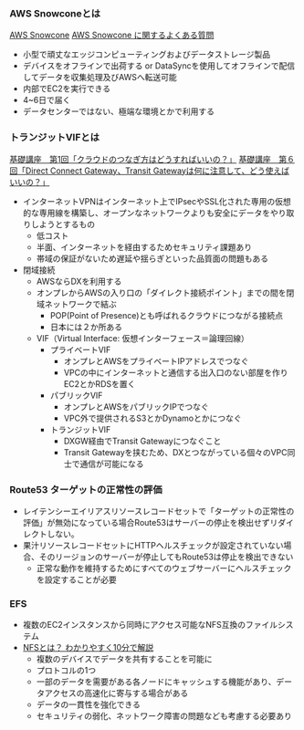 ### AWS Snowconeとは
[AWS Snowcone](https://aws.amazon.com/jp/snowcone/)
[AWS Snowcone に関するよくある質問](https://aws.amazon.com/jp/snowcone/faqs/#:~:text=AWS%20Snowcone%20%E3%81%AF%E3%80%81%E5%B0%8F%E5%9E%8B%E3%81%A7,AWS%20%E3%81%AB%E8%BB%A2%E9%80%81%E3%81%A7%E3%81%8D%E3%81%BE%E3%81%99%E3%80%82)
- 小型で頑丈なエッジコンピューティングおよびデータストレージ製品
- デバイスをオフラインで出荷する or DataSyncを使用してオフラインで配信してデータを収集処理及びAWSへ転送可能
- 内部でEC2を実行できる
- 4~6日で届く
- データセンターではない、極端な環境とかで利用する

### トランジットVIFとは
[基礎講座　第1回「クラウドのつなぎ方はどうすればいいの？」](https://atbex.attokyo.co.jp/blog/detail/6/)
[基礎講座　第６回「Direct Connect Gateway、Transit Gatewayは何に注意して、どう使えばいいの？」](https://atbex.attokyo.co.jp/blog/detail/40/)
- インターネットVPNはインターネット上でIPsecやSSL化された専用の仮想的な専用線を構築し、オープンなネットワークよりも安全にデータをやり取りしようとするもの
	- 低コスト
	- 半面、インターネットを経由するためセキュリティ課題あり
	- 帯域の保証がないため遅延や揺らぎといった品質面の問題もある
- 閉域接続
	- AWSならDXを利用する
	- オンプレからAWSの入り口の「ダイレクト接続ポイント」までの間を閉域ネットワークで結ぶ
		- POP(Point of Presence)とも呼ばれるクラウドにつながる接続点
		- 日本には２か所ある
	- VIF（Virtual Interface: 仮想インターフェース＝論理回線）
		- プライベートVIF
			- オンプレとAWSをプライベートIPアドレスでつなぐ
			- VPCの中にインターネットと通信する出入口のない部屋を作りEC2とかRDSを置く
		- パブリックVIF
			- オンプレとAWSをパブリックIPでつなぐ
			- VPC外で提供されるS3とかDynamoとかにつなぐ
		- トランジットVIF
			- DXGW経由でTransit Gatewayにつなぐこと
			- Transit Gatewayを挟むため、DXとつながっている個々のVPC同士で通信が可能になる
### Route53 ターゲットの正常性の評価
- レイテンシーエイリアスリソースレコードセットで「ターゲットの正常性の評価」が無効になっている場合Route53はサーバーの停止を検出せずリダイレクトしない。
- 果汁リソースレコードセットにHTTPヘルスチェックが設定されていない場合、そのリージョンのサーバーが停止してもRoute53は停止を検出できない
	- 正常な動作を維持するためにすべてのウェブサーバーにヘルスチェックを設定することが必要
### EFS
- 複数のEC2インスタンスから同時にアクセス可能なNFS互換のファイルシステム
- [NFSとは？ わかりやすく10分で解説](https://www.netattest.com/nfs-2023_mkt_tst)
	- 複数のデバイスでデータを共有することを可能に
	- プロトコルの1つ
	- 一部のデータを需要がある各ノードにキャッシュする機能があり、データアクセスの高速化に寄与する場合がある
	- データの一貫性を強化できる
	- セキュリティの弱化、ネットワーク障害の問題なども考慮する必要あり